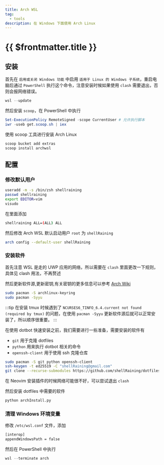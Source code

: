 ```yaml
---
title: Arch WSL
tag:
  - tools
description: 在 Windows 下面使用 Arch Linux
---
```


# {{ $frontmatter.title }}

## 安装

首先在 `启用或关闭 Windows 功能` 中启用 `适用于 Linux 的 Windows 子系统`，重启电脑后通过 `PowerShell` 执行这个命令，注意安装时候如果使用 `clash` 需要退出，否则会报网络错误。

```powershell
wsl --update
```

然后安装 `scoop`，在 PowerShell 中执行

```powershell
Set-ExecutionPolicy RemoteSigned -scope CurrentUser # 允许执行脚本
iwr -useb get.scoop.sh | iex
```

使用 scoop 工具进行安装 Arch Linux

```powershell
scoop bucket add extras
scoop install archwsl
```

## 配置

### 修改默认用户

```bash
useradd -m -s /bin/zsh shellraining
passwd shellraining
export EDITOR=vim
visudo
```

在里面添加

```bash
shellraining ALL=(ALL) ALL
```

然后修改 Arch WSL 默认启动用户 `root` 为 `shellRaining`

```bash
arch config --default-user shellRaining
```

### 安装软件

首先注意 WSL 是走的 UWP 应用的网络，所以需要在 `clash` 里面更改一下规则，具体见 clash 用法，不再赘述

然后更新软件源,更新密钥,有关密钥的更多信息可以参考 [Arch Wiki](https://wiki.archlinux.org/index.php/Pacman/Package_signing)

```bash
sudo pacman -S archlinux-keyring
sudo pacman -Syyu
```

:::tip
在安装 tmux 时候遇到了 `NCURSES6_TINFO_6.4.current not found (required by tmux)` 的问题，在使用 `pacman -Syyu` 更新软件源后就可以正常安装了，所以顺序很重要。
:::

在使用 dotbot 快速安装之前，我们需要进行一些准备，需要安装的软件有

- `git` 用于克隆 dotfiles
- `python` 用来执行 dotbot 相关的命令
- `openssh-client` 用于使用 ssh 克隆仓库

```bash
sudo pacman -S git python openssh-client
ssh-keygen -t ed25519 -C "shellRaining@gmail.com"
git clone --recurse-submodules https://github.com/shellRaining/dotfiles.git
```

在 Neovim 安装插件的时候网络可能很不好，可以尝试退出 `clash`

然后安装 dotfiles 中需要的软件

```bash
python archInstall.py
```

### 清理 Windows 环境变量

修改 `/etc/wsl.conf` 文件，添加

```bash
[interop]
appendWindowsPath = false
```

然后在 PowerShell 中执行

```powershell
wsl --terminate arch
```
